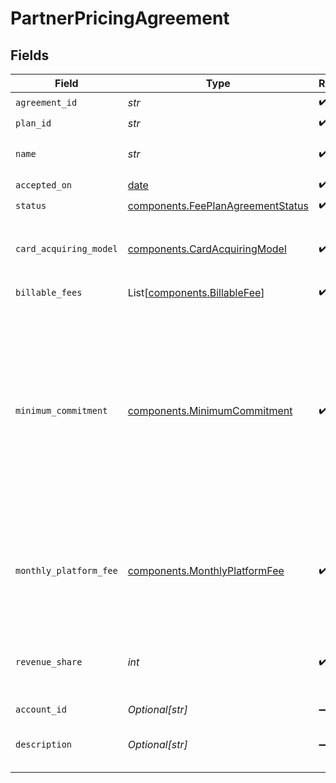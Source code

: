 # PartnerPricingAgreement


## Fields

| Field                                                                                                                                               | Type                                                                                                                                                | Required                                                                                                                                            | Description                                                                                                                                         | Example                                                                                                                                             |
| --------------------------------------------------------------------------------------------------------------------------------------------------- | --------------------------------------------------------------------------------------------------------------------------------------------------- | --------------------------------------------------------------------------------------------------------------------------------------------------- | --------------------------------------------------------------------------------------------------------------------------------------------------- | --------------------------------------------------------------------------------------------------------------------------------------------------- |
| `agreement_id`                                                                                                                                      | *str*                                                                                                                                               | :heavy_check_mark:                                                                                                                                  | N/A                                                                                                                                                 |                                                                                                                                                     |
| `plan_id`                                                                                                                                           | *str*                                                                                                                                               | :heavy_check_mark:                                                                                                                                  | N/A                                                                                                                                                 |                                                                                                                                                     |
| `name`                                                                                                                                              | *str*                                                                                                                                               | :heavy_check_mark:                                                                                                                                  | The name of the agreement.                                                                                                                          |                                                                                                                                                     |
| `accepted_on`                                                                                                                                       | [date](https://docs.python.org/3/library/datetime.html#date-objects)                                                                                | :heavy_check_mark:                                                                                                                                  | N/A                                                                                                                                                 |                                                                                                                                                     |
| `status`                                                                                                                                            | [components.FeePlanAgreementStatus](../../models/components/feeplanagreementstatus.md)                                                              | :heavy_check_mark:                                                                                                                                  | N/A                                                                                                                                                 |                                                                                                                                                     |
| `card_acquiring_model`                                                                                                                              | [components.CardAcquiringModel](../../models/components/cardacquiringmodel.md)                                                                      | :heavy_check_mark:                                                                                                                                  | Specifies the card processing pricing model                                                                                                         |                                                                                                                                                     |
| `billable_fees`                                                                                                                                     | List[[components.BillableFee](../../models/components/billablefee.md)]                                                                              | :heavy_check_mark:                                                                                                                                  | N/A                                                                                                                                                 |                                                                                                                                                     |
| `minimum_commitment`                                                                                                                                | [components.MinimumCommitment](../../models/components/minimumcommitment.md)                                                                        | :heavy_check_mark:                                                                                                                                  | The minimum spending amount that must be met in the billing period. If actual usage is below the minimum amount, account is charged the difference. |                                                                                                                                                     |
| `monthly_platform_fee`                                                                                                                              | [components.MonthlyPlatformFee](../../models/components/monthlyplatformfee.md)                                                                      | :heavy_check_mark:                                                                                                                                  | Fixed recurring amount paid in the billing period regardless of usage.                                                                              |                                                                                                                                                     |
| `revenue_share`                                                                                                                                     | *int*                                                                                                                                               | :heavy_check_mark:                                                                                                                                  | The integer percentage value of the revenue split for partner.                                                                                      | 10                                                                                                                                                  |
| `account_id`                                                                                                                                        | *Optional[str]*                                                                                                                                     | :heavy_minus_sign:                                                                                                                                  | N/A                                                                                                                                                 |                                                                                                                                                     |
| `description`                                                                                                                                       | *Optional[str]*                                                                                                                                     | :heavy_minus_sign:                                                                                                                                  | The description of the agreement.                                                                                                                   |                                                                                                                                                     |
